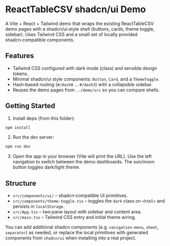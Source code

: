 # ReactTableCSV shadcn/ui Demo

A Vite + React + Tailwind demo that wraps the existing ReactTableCSV demo pages with a shadcn/ui‑style shell (buttons, cards, theme toggle, sidebar). Uses Tailwind CSS and a small set of locally provided shadcn‑compatible components.

## Features
- Tailwind CSS configured with dark mode (class) and sensible design tokens.
- Minimal shadcn/ui style components: `Button`, `Card`, and a `ThemeToggle`.
- Hash‑based routing (`#/dash0` … `#/dash3`) with a collapsible sidebar.
- Reuses the demo pages from `../demo/src` so you can compare shells.

## Getting Started

1. Install deps (from this folder):

```bash
npm install
```

2. Run the dev server:

```bash
npm run dev
```

3. Open the app in your browser (Vite will print the URL). Use the left navigation to switch between the demo dashboards. The sun/moon button toggles dark/light theme.

## Structure

- `src/components/ui/` – shadcn‑compatible UI primitives.
- `src/components/theme-toggle.tsx` – toggles the `dark` class on `<html>` and persists in `localStorage`.
- `src/App.tsx` – two‑pane layout with sidebar and content area.
- `src/main.tsx` – Tailwind CSS entry and initial theme wiring.

You can add additional shadcn components (e.g. `navigation-menu`, `sheet`, `separator`) as needed, or replace the local primitives with generated components from `shadcn/ui` when installing into a real project.

